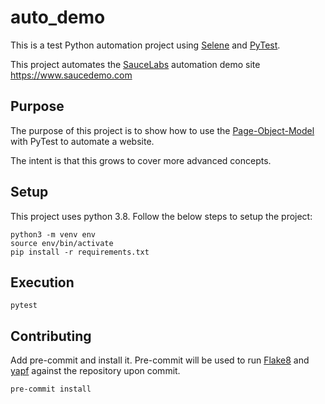 # auto_demo

This is a test Python automation project using [Selene](https://github.com/yashaka/selene) and [PyTest](https://github.com/pytest-dev/pytest).

This project automates the [SauceLabs](https://saucelabs.com/) automation demo site https://www.saucedemo.com

## Purpose

The purpose of this project is to show how to use the [Page-Object-Model](https://www.guru99.com/page-object-model-pom-page-factory-in-selenium-ultimate-guide.html) with PyTest to automate a website.

The intent is that this grows to cover more advanced concepts.

## Setup

This project uses python 3.8. Follow the below steps to setup the project:

```
python3 -m venv env
source env/bin/activate
pip install -r requirements.txt
```

## Execution

```
pytest
```

## Contributing

Add pre-commit and install it. Pre-commit will be used to run [Flake8](https://flake8.pycqa.org/en/latest/) and [yapf](https://github.com/google/yapf) against the repository upon commit.

```
pre-commit install
```
